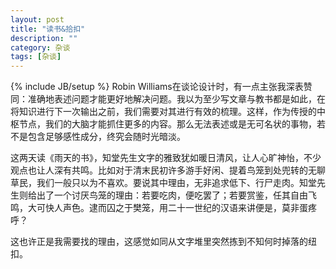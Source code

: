 ```yaml
---
layout: post
title: "读书&拾扣"
description: ""
category: 杂谈
tags: [杂谈]
---
```

{% include JB/setup %}
Robin Williams在谈论设计时，有一点主张我深表赞同：准确地表述问题才能更好地解决问题。我以为至少写文章与教书都是如此，在将知识进行下一次输出之前，我们需要对其进行有效的梳理。这样，作为传授的中枢节点，我们的大脑才能抓住更多的内容。那么无法表述或是无可名状的事物，若不是包含足够感性成分，终究会随时光暗淡。

这两天读《雨天的书》，知堂先生文字的雅致犹如暖日清风，让人心旷神怡，不少观点也让人深有共鸣。比如对于清末民初许多游手好闲、提着鸟笼到处兜转的无聊草民，我们一般只以为不喜欢。要说其中理由，无非追求低下、行尸走肉。知堂先生则给出了一个讨厌鸟笼的理由：若要吃肉，便吃罢了；若要赏鉴，任其自由飞鸣，大可快人声色。逮而囚之于樊笼，用二十一世纪的汉语来讲便是，莫非蛋疼呼？

这也许正是我需要找的理由，这感觉如同从文字堆里突然拣到不知何时掉落的纽扣。
